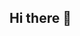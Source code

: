 ## Hi there 👋

<!--
**sidineyr/sidineyr** is a ✨ _special_ ✨ repository because its `README.md` (this file) appears on your GitHub profile.


Sure, here is the translation:

---

# Welcome to My GitHub Profile

## About Me

Hello! I am [Your Name], a dedicated cybersecurity enthusiast with over 15 years of experience as a Linux user and a senior professional in the technology field. I am passionate about protecting sensitive information and innovating security solutions.

## 🔭 Currently Working On...

I am currently working on cybersecurity projects that involve implementing robust security protocols and educating teams on best security practices.

## 🌱 Currently Learning...

I am enhancing my knowledge in advanced cryptography, multifactor authentication, and vulnerability management. Additionally, I am exploring new emerging technologies in the field of cybersecurity.

## 👯 Looking to Collaborate On...

I am looking to collaborate on open-source projects related to cybersecurity and data protection tools, as well as initiatives that promote inclusive and accessible digital security.

## 🤔 Looking for Help With...

I am interested in learning more about artificial intelligence applied to cybersecurity and how to use machine learning to detect and mitigate cyber threats.

## 💬 Ask Me About...

Ask me about cybersecurity, Linux, vulnerability management, and best security practices for organizations. I love sharing knowledge and discussing new ideas.

## 📫 How to Reach Me...

You can find me on LinkedIn [Your LinkedIn](link-to-linkedin) or email me at [your-email@example.com](mailto:your-email@example.com).

## 😄 Pronouns...

My pronouns are he/him.

## ⚡ Fun Fact...

I am an avid board game enthusiast and love solving complex puzzles in my spare time. I am always looking for challenges that test my analytical and problem-solving skills.

---

Feel free to ask for any adjustments or additional details!







Bem-vindo ao meu perfil GitHub
Sobre mim

Olá! Eu sou [Seu Nome], um entusiasta dedicado à cibersegurança com mais de 15 anos de experiência como usuário de Linux e um profissional sênior na área de tecnologia. Sou apaixonado por proteger informações sensíveis e inovar em soluções de segurança.
🔭 Atualmente estou trabalhando em ...

Estou atualmente trabalhando em projetos de cibersegurança que envolvem a implementação de protocolos de segurança robustos e a educação de equipes sobre as melhores práticas de segurança.
🌱 Atualmente estou aprendendo ...

Estou aprimorando meus conhecimentos em criptografia avançada, autenticação multifator, e gestão de vulnerabilidades. Além disso, estou explorando novas tecnologias emergentes na área de cibersegurança.
👯 Estou procurando colaborar em ...

Estou buscando colaborar em projetos open source relacionados à cibersegurança e ferramentas de proteção de dados, além de iniciativas que promovam a segurança digital inclusiva e acessível.
🤔 Estou procurando ajuda com ...

Estou interessado em aprender mais sobre inteligência artificial aplicada à cibersegurança e como usar machine learning para detectar e mitigar ameaças cibernéticas.
💬 Pergunte-me sobre ...

Pergunte-me sobre cibersegurança, Linux, gestão de vulnerabilidades, e melhores práticas de segurança para organizações. Adoro compartilhar conhecimentos e discutir novas ideias.
📫 Como me encontrar ...

Você pode me encontrar no LinkedIn Seu LinkedIn ou me enviar um e-mail para seu-email@exemplo.com.
😄 Pronomes ...

Meus pronomes são ele/dele.
⚡ Curiosidade ...

Sou um ávido entusiasta de jogos de tabuleiro e adoro resolver quebra-cabeças complexos nas horas vagas. Sempre estou procurando desafios que testem minhas habilidades analíticas e de resolução de problemas.
